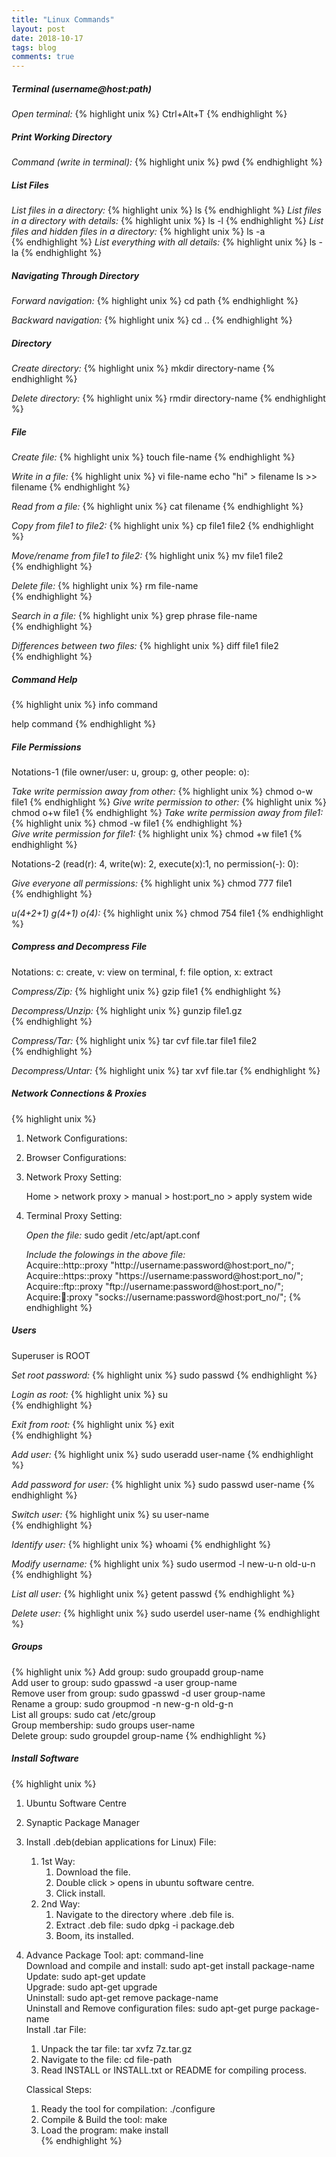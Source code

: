 ```yaml
---
title: "Linux Commands"
layout: post
date: 2018-10-17
tags: blog
comments: true
---
```


#####  Terminal (username@host:path)
*Open terminal:*
{% highlight unix %}
Ctrl+Alt+T
{% endhighlight %}

#####  Print Working Directory 
*Command (write in terminal):*
{% highlight unix %}
pwd
{% endhighlight %} 

#####  List Files
*List files in a directory:*
{% highlight unix %}
ls
{% endhighlight %}
*List files in a directory with details:*
{% highlight unix %}
ls -l
{% endhighlight %}
*List files and hidden files in a directory:*
{% highlight unix %}
ls -a  
{% endhighlight %}
*List everything with all details:*
{% highlight unix %}
ls  -la 
{% endhighlight %}   

#####  Navigating Through Directory

*Forward navigation:*
{% highlight unix %}
cd path
{% endhighlight %}

*Backward navigation:*
{% highlight unix %}
cd ..
{% endhighlight %}  

#####  Directory

*Create directory:*
{% highlight unix %}
mkdir directory-name
{% endhighlight %}  

*Delete  directory:*
{% highlight unix %}
rmdir directory-name
{% endhighlight %} 

#####  File

*Create file:* 
{% highlight unix %}
touch file-name
{% endhighlight %} 

*Write in a file:* 
{% highlight unix %}
vi file-name
echo "hi" > filename
ls >> filename
{% endhighlight %} 

*Read from a file:* 
{% highlight unix %}
cat filename
{% endhighlight %} 

*Copy from file1 to file2:* 
{% highlight unix %}
cp file1 file2
{% endhighlight %} 

*Move/rename from file1 to file2:* 
{% highlight unix %}
mv file1 file2  
{% endhighlight %} 

*Delete file:* 
{% highlight unix %}
rm file-name  
{% endhighlight %} 

*Search in a file:* 
{% highlight unix %}
grep phrase file-name  
{% endhighlight %} 

*Differences between two files:* 
{% highlight unix %}
diff file1 file2  
{% endhighlight %} 

#####  Command Help
{% highlight unix %}
info command 

help command
{% endhighlight %} 

#####  File Permissions
 Notations-1 (file owner/user: u, group: g, other people: o):
  
 *Take write permission away from other:* 
 {% highlight unix %} 
 chmod o-w file1
 {% endhighlight %} 
 *Give write permission to other:* 
 {% highlight unix %} 
 chmod o+w file1
 {% endhighlight %} 
 *Take write permission away from file1:* 
 {% highlight unix %} 
 chmod -w file1
 {% endhighlight %}  
 *Give write permission for file1:* 
 {% highlight unix %} 
 chmod +w file1
 {% endhighlight %} 

 Notations-2 (read(r): 4, write(w): 2, execute(x):1, no permission(-): 0):

 *Give everyone all permissions:* 
 {% highlight unix %} 
 chmod 777 file1   
 {% endhighlight %} 

 *u(4+2+1) g(4+1) o(4):*
 {% highlight unix %} 
 chmod 754 file1
 {% endhighlight %} 


#####  Compress and Decompress File
 Notations: c: create, v: view on terminal, f: file option, x: extract

 *Compress/Zip:*
 {% highlight unix %} 
 gzip file1
 {% endhighlight %}

 *Decompress/Unzip:* 
 {% highlight unix %}
 gunzip file1.gz  
 {% endhighlight %}

 *Compress/Tar:* 
 {% highlight unix %}
 tar cvf file.tar file1 file2  
 {% endhighlight %}

 *Decompress/Untar:* 
 {% highlight unix %}
 tar xvf file.tar
 {% endhighlight %} 

#####  Network Connections & Proxies
{% highlight unix %}
1. Network Configurations:  
2. Browser Configurations:  
3. Network Proxy Setting: 

    Home > network proxy > manual > host:port_no > apply system wide  

4. Terminal Proxy Setting: 

    *Open the file:* 
    sudo gedit /etc/apt/apt.conf 

    *Include the folowings in the above file:*      
    Acquire::http::proxy "http://username:password@host:port_no/";      
    Acquire::https::proxy "https://username:password@host:port_no/";      
    Acquire::ftp::proxy "ftp://username:password@host:port_no/";      
    Acquire::socks::proxy "socks://username:password@host:port_no/";
{% endhighlight %} 

#####  Users

Superuser is  ROOT 

*Set root password:* 
{% highlight unix %}
sudo passwd 
{% endhighlight %} 

*Login as root:* 
{% highlight unix %}
su  
{% endhighlight %}

*Exit from root:* 
{% highlight unix %}
exit  
{% endhighlight %}

*Add user:* 
{% highlight unix %}
sudo useradd user-name
{% endhighlight %} 

*Add password for user:* 
{% highlight unix %}
sudo passwd user-name 
{% endhighlight %} 

*Switch user:* 
{% highlight unix %}
su user-name  
{% endhighlight %} 

*Identify user:* 
{% highlight unix %}
whoami 
{% endhighlight %} 

*Modify username:* 
{% highlight unix %}
sudo usermod -l new-u-n old-u-n
{% endhighlight %} 

*List all user:* 
{% highlight unix %}
getent passwd 
{% endhighlight %} 

*Delete user:* 
{% highlight unix %}
sudo userdel user-name
{% endhighlight %} 

#####  Groups
{% highlight unix %}
Add group: sudo groupadd group-name  
Add user to group: sudo gpasswd -a user group-name  
Remove user from group: sudo gpasswd -d user group-name  
Rename a group: sudo groupmod -n new-g-n old-g-n  
List all groups: sudo cat /etc/group  
Group membership: sudo groups user-name  
Delete group: sudo groupdel group-name
{% endhighlight %} 

#####  Install Software 
{% highlight unix %}
1. Ubuntu Software Centre  
2. Synaptic Package Manager  
3. Install .deb(debian applications for Linux) File:  
    1. 1st Way:      
        1. Download the file.          
        2. Double click > opens in ubuntu software centre.          
        3. Click install.          
    2. 2nd Way:      
        1. Navigate to the directory where .deb file is.          
        2. Extract .deb file: sudo dpkg -i package.deb          
        3. Boom, its installed.          
4. Advance Package Tool: apt: command-line  
     Download and compile and install: sudo apt-get install package-name      
     Update: sudo apt-get update       
     Upgrade: sudo apt-get upgrade       
     Uninstall: sudo apt-get remove package-name       
     Uninstall and Remove configuration files: sudo apt-get purge package-name       
     Install .tar File:  
    1. Unpack the tar file: tar xvfz 7z.tar.gz      
    2. Navigate to the file: cd file-path      
    3. Read INSTALL or INSTALL.txt or README for compiling process.      
    
    Classical Steps:       
     1. Ready the tool for compilation: ./configure       
     2. Compile & Build the tool: make       
     3. Load the program: make install  
{% endhighlight %} 